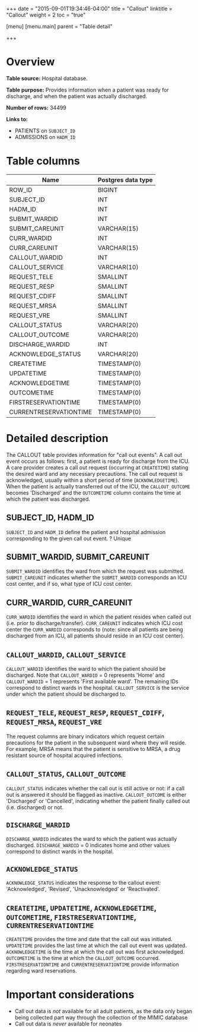 +++
date = "2015-09-01T19:34:46-04:00"
title = "Callout"
linktitle = "Callout"
weight = 2
toc = "true"

[menu]
  [menu.main]
    parent = "Table detail"

+++


# Overview

**Table source:** Hospital database.

**Table purpose:** Provides information when a patient was ready for discharge, and when the patient was actually discharged.

**Number of rows:** 34499

**Links to:** 

* PATIENTS on `SUBJECT_ID`
* ADMISSIONS on `HADM_ID`

# Table columns

Name | Postgres data type 
---- | ---- 
ROW\_ID | BIGINT
SUBJECT\_ID | INT
HADM\_ID | INT
SUBMIT\_WARDID | INT
SUBMIT\_CAREUNIT | VARCHAR(15)
CURR\_WARDID | INT
CURR\_CAREUNIT | VARCHAR(15)
CALLOUT\_WARDID | INT
CALLOUT\_SERVICE | VARCHAR(10)
REQUEST\_TELE | SMALLINT
REQUEST\_RESP | SMALLINT
REQUEST\_CDIFF | SMALLINT
REQUEST\_MRSA | SMALLINT
REQUEST\_VRE | SMALLINT
CALLOUT\_STATUS | VARCHAR(20)
CALLOUT\_OUTCOME | VARCHAR(20)
DISCHARGE\_WARDID | INT
ACKNOWLEDGE\_STATUS | VARCHAR(20)
CREATETIME | TIMESTAMP(0)
UPDATETIME | TIMESTAMP(0)
ACKNOWLEDGETIME | TIMESTAMP(0)
OUTCOMETIME | TIMESTAMP(0)
FIRSTRESERVATIONTIME | TIMESTAMP(0)
CURRENTRESERVATIONTIME | TIMESTAMP(0)

# Detailed description

The CALLOUT table provides information for "call out events". A call out event occurs as follows: first, a patient is ready for discharge from the ICU. A care provider creates a call out request (occurring at `CREATETIME`) stating the desired ward and any necessary precautions. The call out request is acknowledged, usually within a short period of time (`ACKNOWLEDGETIME`). When the patient is actually transferred out of the ICU, the `CALLOUT_OUTCOME` becomes 'Discharged' and the `OUTCOMETIME` column contains the time at which the patient was discharged.

## SUBJECT_ID, HADM_ID

`SUBJECT_ID` and `HADM_ID` define the patient and hospital admission corresponding to the given call out event.
? Unique

## SUBMIT_WARDID, SUBMIT_CAREUNIT

`SUBMIT_WARDID` identifies the ward from which the request was submitted. `SUBMIT_CAREUNIT` indicates whether the `SUBMIT_WARDID` corresponds an ICU cost center, and if so, what type of ICU cost center.

## CURR_WARDID, CURR_CAREUNIT

`CURR_WARDID` identifies the ward in which the patient resides when called out (i.e. prior to discharge/transfer). `CURR_CAREUNIT` indicates which ICU cost center the `CURR_WARDID` corresponds to (note: since all patients are being discharged from an ICU, all patients should reside in an ICU cost center).

## `CALLOUT_WARDID`, `CALLOUT_SERVICE`

`CALLOUT_WARDID` identifies the ward to which the patient should be discharged. Note that `CALLOUT_WARDID` = 0 represents 'Home' and `CALLOUT_WARDID` = 1 represents 'First available ward'. The remaining IDs correspond to distinct wards in the hospital. `CALLOUT_SERVICE` is the service under which the patient should be discharged to.


## `REQUEST_TELE`, `REQUEST_RESP`, `REQUEST_CDIFF`, `REQUEST_MRSA`, `REQUEST_VRE`

The request columns are binary indicators which request certain precautions for the patient in the subsequent ward where they will reside. For example, MRSA means that the patient is sensitive to MRSA, a drug resistant source of hospital acquired infections.

## `CALLOUT_STATUS`, `CALLOUT_OUTCOME`

`CALLOUT_STATUS` indicates whether the call out is still active or not: if a call out is answered it should be flagged as inactive. `CALLOUT_OUTCOME` is either 'Discharged' or 'Cancelled', indicating whether the patient finally called out (i.e. discharged) or not.

## `DISCHARGE_WARDID`

`DISCHARGE_WARDID` indicates the ward to which the patient was actually discharged. `DISCHARGE_WARDID` = 0 indicates home and other values correspond to distinct wards in the hospital.

## `ACKNOWLEDGE_STATUS`

`ACKNOWLEDGE_STATUS` indicates the response to the callout event: 'Acknowledged', 'Revised', 'Unacknowledged' or 'Reactivated'.

## `CREATETIME`, `UPDATETIME`, `ACKNOWLEDGETIME`, `OUTCOMETIME`, `FIRSTRESERVATIONTIME`, `CURRENTRESERVATIONTIME`

`CREATETIME` provides the time and date that the call out was initiated. `UPDATETIME` provides the last time at which the call out event was updated. `ACKNOWLEDGETIME` is the time at which the call out was first acknowledged.
`OUTCOMETIME` is the time at which the `CALLOUT_OUTCOME` occurred. `FIRSTRESERVATIONTIME` and `CURRENTRESERVATIONTIME` provide information regarding ward reservations.

# Important considerations

* Call out data is *not* available for all adult patients, as the data only began being collected part way through the collection of the MIMIC database
* Call out data is *never* available for neonates


